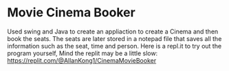 # Movie Cinema Booker

Used swing and Java to create an appliaction to create a Cinema and then book the seats. The seats are later stored in a notepad file that saves all the information such as the seat, time and person. Here is a repl.it to try out the program yourself, Mind the replit may be a little slow:
https://replit.com/@AllanKong1/CinemaMovieBooker
